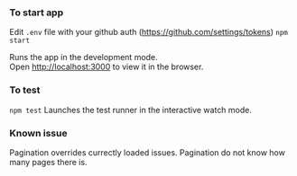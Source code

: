
### To start app
Edit `.env` file with your github auth (https://github.com/settings/tokens)
`npm start`

Runs the app in the development mode.<br />
Open [http://localhost:3000](http://localhost:3000) to view it in the browser.

### To test
`npm test`
Launches the test runner in the interactive watch mode.

### Known issue
Pagination overrides currectly loaded issues.
Pagination do not know how many pages there is.